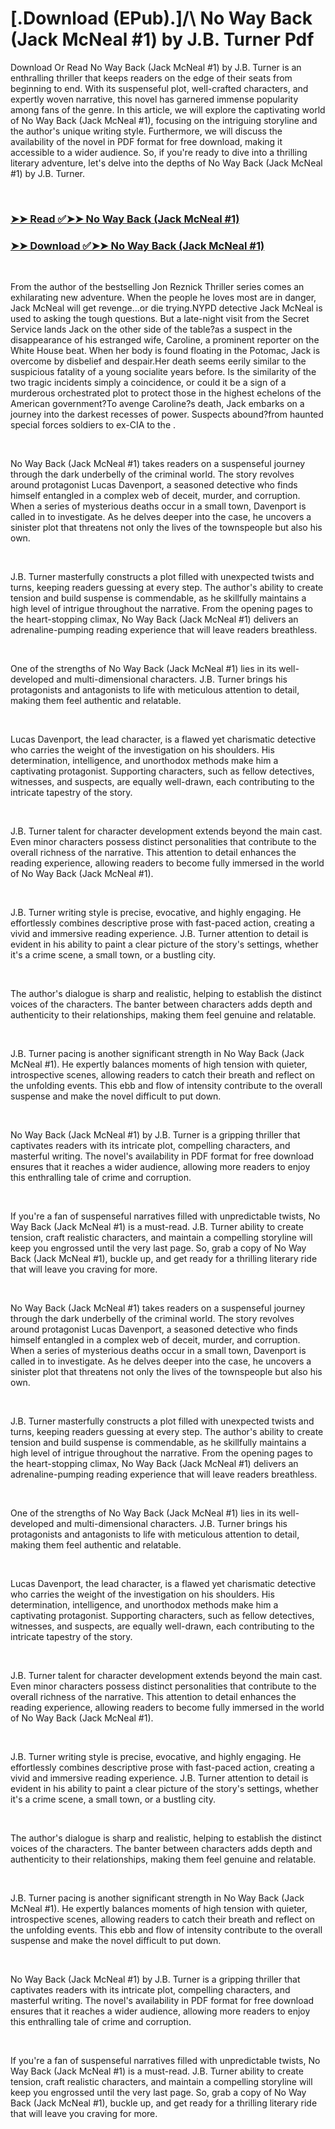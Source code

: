 # [.Download (EPub).]/\ No Way Back (Jack McNeal #1) by J.B. Turner Pdf

<p>Download Or Read No Way Back (Jack McNeal #1) by J.B. Turner is an enthralling thriller that keeps readers on the edge of their seats from beginning to end. With its suspenseful plot, well-crafted characters, and expertly woven narrative, this novel has garnered immense popularity among fans of the genre. In this article, we will explore the captivating world of No Way Back (Jack McNeal #1), focusing on the intriguing storyline and the author's unique writing style. Furthermore, we will discuss the availability of the novel in PDF format for free download, making it accessible to a wider audience. So, if you're ready to dive into a thrilling literary adventure, let's delve into the depths of No Way Back (Jack McNeal #1) by J.B. Turner.</p>
<p>&nbsp;</p>

### [➤➤ Read ✅➤➤ No Way Back (Jack McNeal #1)](https://realpdfbooksdrive.blogspot.com/id/58260834)

### [➤➤ Download ✅➤➤ No Way Back (Jack McNeal #1)](https://realpdfbooksdrive.blogspot.com/id/58260834)

<p>&nbsp;</p>
<p>From the author of the bestselling Jon Reznick Thriller series comes an exhilarating new adventure. When the people he loves most are in danger, Jack McNeal will get revenge...or die trying.NYPD detective Jack McNeal is used to asking the tough questions. But a late-night visit from the Secret Service lands Jack on the other side of the table?as a suspect in the disappearance of his estranged wife, Caroline, a prominent reporter on the White House beat. When her body is found floating in the Potomac, Jack is overcome by disbelief and despair.Her death seems eerily similar to the suspicious fatality of a young socialite years before. Is the similarity of the two tragic incidents simply a coincidence, or could it be a sign of a murderous orchestrated plot to protect those in the highest echelons of the American government?To avenge Caroline?s death, Jack embarks on a journey into the darkest recesses of power. Suspects abound?from haunted special forces soldiers to ex-CIA to the .</p>
<p>&nbsp;</p>
<p>No Way Back (Jack McNeal #1) takes readers on a suspenseful journey through the dark underbelly of the criminal world. The story revolves around protagonist Lucas Davenport, a seasoned detective who finds himself entangled in a complex web of deceit, murder, and corruption. When a series of mysterious deaths occur in a small town, Davenport is called in to investigate. As he delves deeper into the case, he uncovers a sinister plot that threatens not only the lives of the townspeople but also his own.</p>
<p>&nbsp;</p>
<p>J.B. Turner masterfully constructs a plot filled with unexpected twists and turns, keeping readers guessing at every step. The author's ability to create tension and build suspense is commendable, as he skillfully maintains a high level of intrigue throughout the narrative. From the opening pages to the heart-stopping climax, No Way Back (Jack McNeal #1) delivers an adrenaline-pumping reading experience that will leave readers breathless.</p>
<p>&nbsp;</p>
<p>One of the strengths of No Way Back (Jack McNeal #1) lies in its well-developed and multi-dimensional characters. J.B. Turner brings his protagonists and antagonists to life with meticulous attention to detail, making them feel authentic and relatable.</p>
<p>&nbsp;</p>
<p>Lucas Davenport, the lead character, is a flawed yet charismatic detective who carries the weight of the investigation on his shoulders. His determination, intelligence, and unorthodox methods make him a captivating protagonist. Supporting characters, such as fellow detectives, witnesses, and suspects, are equally well-drawn, each contributing to the intricate tapestry of the story.</p>
<p>&nbsp;</p>
<p>J.B. Turner talent for character development extends beyond the main cast. Even minor characters possess distinct personalities that contribute to the overall richness of the narrative. This attention to detail enhances the reading experience, allowing readers to become fully immersed in the world of No Way Back (Jack McNeal #1).</p>
<p>&nbsp;</p>
<p>J.B. Turner writing style is precise, evocative, and highly engaging. He effortlessly combines descriptive prose with fast-paced action, creating a vivid and immersive reading experience. J.B. Turner attention to detail is evident in his ability to paint a clear picture of the story's settings, whether it's a crime scene, a small town, or a bustling city.</p>
<p>&nbsp;</p>
<p>The author's dialogue is sharp and realistic, helping to establish the distinct voices of the characters. The banter between characters adds depth and authenticity to their relationships, making them feel genuine and relatable.</p>
<p>&nbsp;</p>
<p>J.B. Turner pacing is another significant strength in No Way Back (Jack McNeal #1). He expertly balances moments of high tension with quieter, introspective scenes, allowing readers to catch their breath and reflect on the unfolding events. This ebb and flow of intensity contribute to the overall suspense and make the novel difficult to put down.</p>
<p>&nbsp;</p>
<p>No Way Back (Jack McNeal #1) by J.B. Turner is a gripping thriller that captivates readers with its intricate plot, compelling characters, and masterful writing. The novel's availability in PDF format for free download ensures that it reaches a wider audience, allowing more readers to enjoy this enthralling tale of crime and corruption.</p>
<p>&nbsp;</p>
<p>If you're a fan of suspenseful narratives filled with unpredictable twists, No Way Back (Jack McNeal #1) is a must-read. J.B. Turner ability to create tension, craft realistic characters, and maintain a compelling storyline will keep you engrossed until the very last page. So, grab a copy of No Way Back (Jack McNeal #1), buckle up, and get ready for a thrilling literary ride that will leave you craving for more.</p>
<p>&nbsp;</p>
<p>No Way Back (Jack McNeal #1) takes readers on a suspenseful journey through the dark underbelly of the criminal world. The story revolves around protagonist Lucas Davenport, a seasoned detective who finds himself entangled in a complex web of deceit, murder, and corruption. When a series of mysterious deaths occur in a small town, Davenport is called in to investigate. As he delves deeper into the case, he uncovers a sinister plot that threatens not only the lives of the townspeople but also his own.</p>
<p>&nbsp;</p>
<p>J.B. Turner masterfully constructs a plot filled with unexpected twists and turns, keeping readers guessing at every step. The author's ability to create tension and build suspense is commendable, as he skillfully maintains a high level of intrigue throughout the narrative. From the opening pages to the heart-stopping climax, No Way Back (Jack McNeal #1) delivers an adrenaline-pumping reading experience that will leave readers breathless.</p>
<p>&nbsp;</p>
<p>One of the strengths of No Way Back (Jack McNeal #1) lies in its well-developed and multi-dimensional characters. J.B. Turner brings his protagonists and antagonists to life with meticulous attention to detail, making them feel authentic and relatable.</p>
<p>&nbsp;</p>
<p>Lucas Davenport, the lead character, is a flawed yet charismatic detective who carries the weight of the investigation on his shoulders. His determination, intelligence, and unorthodox methods make him a captivating protagonist. Supporting characters, such as fellow detectives, witnesses, and suspects, are equally well-drawn, each contributing to the intricate tapestry of the story.</p>
<p>&nbsp;</p>
<p>J.B. Turner talent for character development extends beyond the main cast. Even minor characters possess distinct personalities that contribute to the overall richness of the narrative. This attention to detail enhances the reading experience, allowing readers to become fully immersed in the world of No Way Back (Jack McNeal #1).</p>
<p>&nbsp;</p>
<p>J.B. Turner writing style is precise, evocative, and highly engaging. He effortlessly combines descriptive prose with fast-paced action, creating a vivid and immersive reading experience. J.B. Turner attention to detail is evident in his ability to paint a clear picture of the story's settings, whether it's a crime scene, a small town, or a bustling city.</p>
<p>&nbsp;</p>
<p>The author's dialogue is sharp and realistic, helping to establish the distinct voices of the characters. The banter between characters adds depth and authenticity to their relationships, making them feel genuine and relatable.</p>
<p>&nbsp;</p>
<p>J.B. Turner pacing is another significant strength in No Way Back (Jack McNeal #1). He expertly balances moments of high tension with quieter, introspective scenes, allowing readers to catch their breath and reflect on the unfolding events. This ebb and flow of intensity contribute to the overall suspense and make the novel difficult to put down.</p>
<p>&nbsp;</p>
<p>No Way Back (Jack McNeal #1) by J.B. Turner is a gripping thriller that captivates readers with its intricate plot, compelling characters, and masterful writing. The novel's availability in PDF format for free download ensures that it reaches a wider audience, allowing more readers to enjoy this enthralling tale of crime and corruption.</p>
<p>&nbsp;</p>
<p>If you're a fan of suspenseful narratives filled with unpredictable twists, No Way Back (Jack McNeal #1) is a must-read. J.B. Turner ability to create tension, craft realistic characters, and maintain a compelling storyline will keep you engrossed until the very last page. So, grab a copy of No Way Back (Jack McNeal #1), buckle up, and get ready for a thrilling literary ride that will leave you craving for more.</p>
<p>&nbsp;</p>
